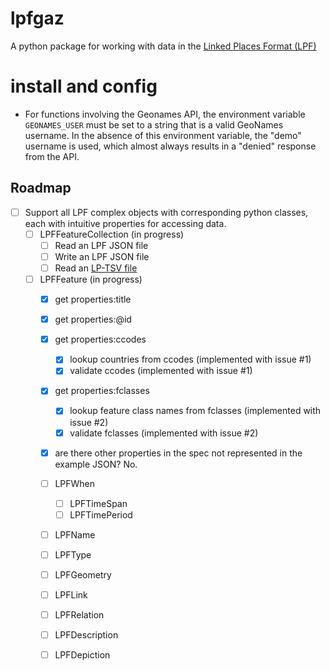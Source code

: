 # lpfgaz

A python package for working with data in the [Linked Places Format (LPF)](https://github.com/LinkedPasts/linked-places-format)

# install and config

- For functions involving the Geonames API, the environment variable `GEONAMES_USER` must be set to a string that is a valid GeoNames username. In the absence of this environment variable, the "demo" username is used, which almost always results in a "denied" response from the API.

## Roadmap

- [ ] Support all LPF complex objects with corresponding python classes, each with intuitive properties for accessing data.
    - [ ] LPFFeatureCollection (in progress)
        - [ ] Read an LPF JSON file
        - [ ] Write an LPF JSON file
        - [ ] Read an [LP-TSV file](https://github.com/LinkedPasts/linked-places-format/blob/main/tsv_0.5.md)
    - [ ] LPFFeature (in progress)
        - [x] get properties:title
        - [x] get properties:@id
        - [x] get properties:ccodes
            - [x] lookup countries from ccodes (implemented with issue #1)
            - [x] validate ccodes (implemented with issue #1)
        - [x] get properties:fclasses
            - [x] lookup feature class names from fclasses (implemented with issue #2)
            - [x] validate fclasses (implemented with issue #2)
        - [x] are there other properties in the spec not represented in the example JSON? No.
        - [ ] LPFWhen
            - [ ] LPFTimeSpan
            - [ ] LPFTimePeriod
        - [ ] LPFName
        - [ ] LPFType
        - [ ] LPFGeometry
        - [ ] LPFLink
        - [ ] LPFRelation
        - [ ] LPFDescription
        - [ ] LPFDepiction



